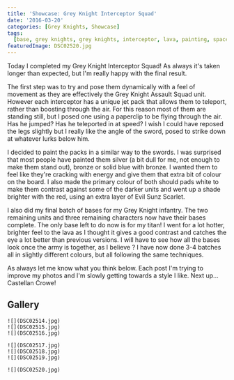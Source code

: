 ```yaml
---
title: 'Showcase: Grey Knight Interceptor Squad'
date: '2016-03-20'
categories: [Grey Knights, Showcase]
tags:
  [base, grey knights, grey knights, interceptor, lava, painting, space marine]
featuredImage: DSC02520.jpg
---
```


Today I completed my Grey Knight Interceptor Squad! As always it's taken longer than expected, but I'm really happy with the final result.

The first step was to try and pose them dynamically with a feel of movement as they are effectively the Grey Knight Assault Squad unit. However each interceptor has a unique jet pack that allows them to teleport, rather than boosting through the air. For this reason most of them are standing still, but I posed one using a paperclip to be flying through the air. Has he jumped? Has he teleported in at speed? I wish I could have reposed the legs slightly but I really like the angle of the sword, posed to strike down at whatever lurks below him.

I decided to paint the packs in a similar way to the swords. I was surprised that most people have painted them silver (a bit dull for me, not enough to make them stand out), bronze or solid blue with bronze. I wanted them to feel like they're cracking with energy and give them that extra bit of colour on the board. I also made the primary colour of both should pads white to make them contrast against some of the darker units and went up a shade brighter with the red, using an extra layer of Evil Sunz Scarlet.

I also did my final batch of bases for my Grey Knight infantry. The two remaining units and three remaining characters now have their bases complete. The only base left to do now is for my titan! I went for a lot hotter, brighter feel to the lava as I thought it gives a good contrast and catches the eye a lot better than previous versions. I will have to see how all the bases look once the army is together, as I believe ? I have now done 3-4 batches all in slightly different colours, but all following the same techniques.

As always let me know what you think below. Each post I'm trying to improve my photos and I'm slowly getting towards a style I like. Next up... Castellan Crowe!

## Gallery

```grid|3
![](DSC02514.jpg)
![](DSC02515.jpg)
![](DSC02516.jpg)
```

```grid|3
![](DSC02517.jpg)
![](DSC02518.jpg)
![](DSC02519.jpg)
```

```grid|1
![](DSC02520.jpg)
```

